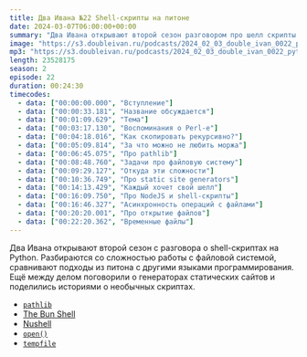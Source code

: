 ```yaml
---
title: Два Ивана №22 Shell-скрипты на питоне
date: 2024-03-07T06:00:00+00:00
summary: "Два Ивана открывают второй сезон разговором про шелл скрипты на питоне"
image: "https://s3.doubleivan.ru/podcasts/2024_02_03_double_ivan_0022_python_shell.jpg"
mp3: "https://s3.doubleivan.ru/podcasts/2024_02_03_double_ivan_0022_python_shell.mp3"
length: 23528175
season: 2
episode: 22
duration: 00:24:30
timecodes:
  - data: ["00:00:00.000", "Вступление"]
  - data: ["00:00:33.181", "Название обсуждается"]
  - data: ["00:01:09.629", "Тема"]
  - data: ["00:03:17.130", "Воспоминания о Perl-е"]
  - data: ["00:04:18.016", "Как скопировать рекурсивно?"]
  - data: ["00:05:09.814", "За что можно не любить моржа"]
  - data: ["00:06:45.075", "Про pathlib"]
  - data: ["00:08:48.760", "Задачи про файловую систему"]
  - data: ["00:09:29.127", "Откуда эти сложности"]
  - data: ["00:10:36.749", "Про static site generators"]
  - data: ["00:14:13.429", "Каждый хочет свой шелл"]
  - data: ["00:16:09.750", "Про NodeJS и shell-скрипты"]
  - data: ["00:16:46.327", "Асинхронность операций с файлами"]
  - data: ["00:20:20.001", "Про открытие файлов"]
  - data: ["00:22:20.362", "Временные файлы"]
---
```


Два Ивана открывают второй сезон с разговора о shell-скриптах на Python. Разбираются со сложностью работы с файловой системой, сравнивают подходы из питона с другими языками программирования. Ещё между делом поговорили о генераторах статических сайтов и поделились историями о необычных скриптах.

<!-- links -->

- [`pathlib`](https://docs.python.org/3/library/pathlib.html)
- [The Bun Shell](https://bun.sh/blog/the-bun-shell)
- [Nushell](https://www.nushell.sh/)
- [`open()`](https://docs.python.org/3/library/functions.html#open)
- [`tempfile`](https://docs.python.org/3/library/tempfile.html)
